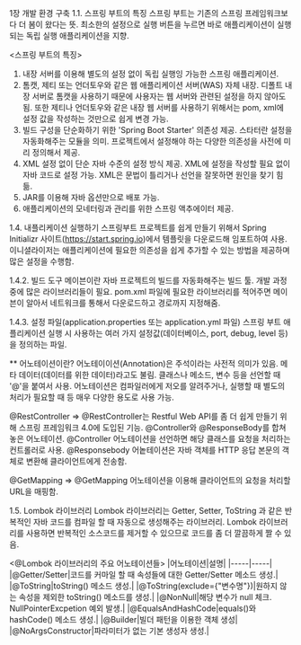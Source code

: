 1장 개발 환경 구축
1.1. 스프링 부트의 특징
스프링 부트는 기존의 스프링 프레임워크보다 더 봄이 왔다는 뜻. 최소한의 설정으로 실행 버튼을 누르면 바로 애플리케이션이 실행되는 독립 실행 애플리케이션을 지향.

<스프링 부트의 특징>
1. 내장 서버를 이용해 별도의 설정 없이 독립 실행잉 가능한 스프링 애플리케이션.
2. 톰캣, 제티 또는 언더토우와 같은 웹 애플리케이션 서버(WAS) 자체 내장. 
   디폴트 내장 서버로 톰캣을 사용하기 때문에 사용자는 웹 서버와 관련된 설정을 하지 않아도 됨. 또한 제티나 언더토우와 같은 내장 웹 서버를 사용하기 위해서는 pom, xml에 설정 값을 작성하는 것만으로 쉽게 변경 가능.
3. 빌드 구성을 단순화하기 위한 'Spring Boot Starter' 의존성 제공.
   스타터란 설정을 자동화해주는 모듈을 의미. 프로젝트에서 설정해야 하는 다양한 의존성을 사전에 미리 정의해서 제공. 
4. XML 설정 없이 단순 자바 수준의 설정 방식 제공.
   XML에 설정을 작성할 필요 없이 자바 코드로 설정 가능. XML은 문법이 틀리거나 선언을 잘못하면 원인을 찾기 힘듦.
5. JAR를 이용해 자바 옵션만으로 배포 가능.
6. 애플리케이션의 모네터링과 관리를 위한 스프링 액추에이터 제공.


1.4. 내플리케이션 실행하기
스프링부트 프로젝트를 쉽게 만들기 위해서 Spring Initializr 사이트(https://start.spring.io)에서 템플릿을 다운로드해 임포트하여 사용.
이니셜라이저는 애플리케이션에 필요한 의존성을 쉽게 추가할 수 있는 방법을 제공하며 많은 설정을 수행함.


1.4.2. 빌드 도구
메이븐이란 자바 프로젝트의 빌드를 자동화해주는 빌드 툴. 개발 과정 중에 많은 라이브러리들이 필요.
pom.xml 파일에 필요한 라이브러리를 적어주면 메이븐이 알아서 네트워크를 통해서 다운로드하고 경로까지 지정해줌.


1.4.3. 설정 파일(application.properties 또는 application.yml 파일)
스프링 부트 애플리케이션 실행 시 사용하는 여러 가지 설정값(데이터베이스, port, debug, level 등)을 정의하는 파일.


** 어노테이션이란?
어노테이이션(Annotation)은 주석이라는 사전적 의미가 있음. 메타 데이터(데이터를 위한 데이터)라고도 불림.
클래스나 메소드, 변수 등을 선언할 때 '@'을 붙여서 사용. 어노테이션은 컴파일러에게 저오를 알려주거나, 실행할 때 별도의 처리가 필요할 때 등 매우 다양한 용도로 사용 가능.

@RestController
=> @RestController는 Restful Web API를 좀 더 쉽게 만들기 위해 스프링 프레임워크 4.0에 도입된 기능. @Controller와 @ResponseBody를 합쳐 놓은 어노테이션.
@Controller 어노테이션을 선언하면 해당 클래스를 요청을 처리하는 컨트롤러로 사용.
@Responsebody 어놑테이션은 자바 객체를 HTTP 응답 본문의 객체로 변환해 클라이언트에게 전송함.

@GetMapping
=> @GetMapping 어노테이션을 이용해 클라이언트의 요청을 처리할 URL을 매핑함. 


1.5. Lombok 라이브러리
Lombok 라이브러리는 Getter, Setter, ToString 과 같은 반복적인 자바 코드를 컴파일 할 때 자동으로 생성해주는 라이브러리. 
Lombok 라이브러리를 사용하면 반복적인 소스코드를 제거할 수 있으므로 코드를 좀 더 깔끔하게 짤 수 있음.

<@Lombok 라이브러리의 주요 어노테이션들>
|어노테이션|설명|
|-----|-----|
|@Getter/Setter|코드를 커마일 할 때 속성들에 대한 Getter/Setter 메소드 생성.|
|@ToString|toString() 메소드 생성.|
|@ToString(exclude={"변수명"})|원하지 않는 속성을 제외한 toString() 메소드를 생성.|
|@NonNull|해당 변수가 null 체크. NullPointerExcpetion 예외 발생.|
|@EqualsAndHashCode|equals()와 hashCode() 메소드 생성.|
|@Builder|빌더 패턴을 이용한 객체 생성|
|@NoArgsConstructor|파라미터가 없는 기본 생성자 생성.|










